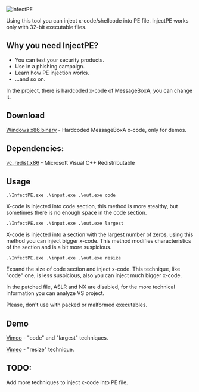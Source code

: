 ![InfectPE](https://cloud.githubusercontent.com/assets/16405698/25353873/cf8d1058-2941-11e7-806a-b8f41f4f906e.png)

Using this tool you can inject x-code/shellcode into PE file.
InjectPE works only with 32-bit executable files.

## Why you need InjectPE?
* You can test your security products.
* Use in a phishing campaign.
* Learn how PE injection works.
* ...and so on.

In the project, there is hardcoded x-code of MessageBoxA, you can change it.

## Download
[Windows x86 binary](https://github.com/secrary/InfectPE/releases) - Hardcoded MessageBoxA x-code, only for demos.
## Dependencies: 
[vc_redist.x86](https://www.microsoft.com/en-us/download/details.aspx?id=53840) - Microsoft Visual C++ Redistributable

## Usage
```
.\InfectPE.exe .\input.exe .\out.exe code
```
X-code is injected into code section, this method is more stealthy, but sometimes there is no enough space in the code section.

```
.\InfectPE.exe .\input.exe .\out.exe largest
```

X-code is injected into a section with the largest number of zeros, using this method you can inject bigger x-code. This method modifies characteristics of the section and is a bit more suspicious.

```
.\InfectPE.exe .\input.exe .\out.exe resize
```
Expand the size of code section and inject x-code. This technique, like "code" one, is less suspicious, also you can inject much bigger x-code.

In the patched file, ASLR and NX are disabled, for the more technical information you can analyze VS project.

Please, don't use with packed or malformed executables.

## Demo
[Vimeo](https://vimeo.com/214230957) - "code" and "largest" techniques.

[Vimeo](https://vimeo.com/214506728) - "resize" technique.

## TODO: 
Add more techniques to inject x-code into PE file.
